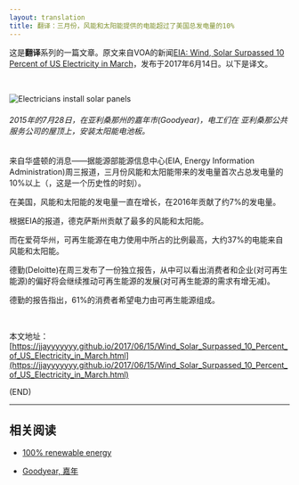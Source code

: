 ```yaml
---
layout: translation
title: 翻译：三月份，风能和太阳能提供的电能超过了美国总发电量的10%
---
```



这是**翻译**系列的一篇文章。原文来自VOA的新闻[EIA: Wind, Solar Surpassed 10 Percent of US Electricity in March](https://www.voanews.com/a/solar-us-electricity-renewable/3900760.html)，发布于2017年6月14日。以下是译文。

<br/>

![Electricians install solar panels](https://gdb.voanews.com/02A2E01F-1EAD-4139-9A11-2D72DB12C938_w1023_r1_s.jpg)

<h6>2015年的7月28日，在亚利桑那州的嘉年市(Goodyear)，电工们在	亚利桑那公共服务公司的屋顶上，安装太阳能电池板。</h6>

来自华盛顿的消息——据能源部能源信息中心(EIA, Energy Information Administration)周三报道，三月份风能和太阳能带来的发电量首次占总发电量的10%以上（，这是一个历史性的时刻）。

在美国，风能和太阳能的发电量一直在增长，在2016年贡献了约7%的发电量。

根据EIA的报道，德克萨斯州贡献了最多的风能和太阳能。

而在爱荷华州，可再生能源在电力使用中所占的比例最高，大约37%的电能来自风能和太阳能。

德勤(Deloitte)在周三发布了一份独立报告，从中可以看出消费者和企业(对可再生能源)的偏好将会继续推动可再生能源的发展(对可再生能源的需求有增无减)。

德勤的报告指出，61%的消费者希望电力由可再生能源组成。

<br/>

本文地址：[https://jjayyyyyyy.github.io/2017/06/15/Wind_Solar_Surpassed_10_Percent_of_US_Electricity_in_March.html](https://jjayyyyyyy.github.io/2017/06/15/Wind_Solar_Surpassed_10_Percent_of_US_Electricity_in_March.html)

(END)

---

##  相关阅读

*	[100% renewable energy](https://jjayyyyyyy.github.io/2016/12/07/100_percent_renewable_energy.html)

*	[Goodyear, 嘉年](https://zh.wikipedia.org/wiki/%E5%98%89%E5%B9%B4_(%E4%BA%9A%E5%88%A9%E6%A1%91%E9%82%A3%E5%B7%9E))